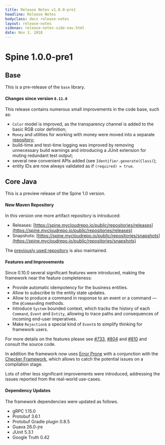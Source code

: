 ```yaml
---
title: Release Notes v1.0.0-pre1
headline: Release Notes
bodyclass: docs release-notes
layout: release-notes
sidenav: release-notes-side-nav.html
date: Nov 3, 2018
---
```


# Spine 1.0.0-pre1

## Base

This is a pre-release of the `base` library.

#### Changes since version `0.11.0`

This release contains numerous small improvements in the code base, such as:

- `Color` model is improved, as the transparency channel is added to the basic RGB color definition;
- `Money` and utilities for working with money were moved into a separate [repository]({{site.money_repo}});
- build-time and test-time logging was improved by removing unnecessary build warnings and 
introducing a JUnit extension for muting redundant test output;
- several new convenient APIs added (see `Identifier.generate(Class)`);
- entity IDs are now always validated as if `(required) = true`.

## Core Java
This is a preview release of the Spine 1.0 version.

#### New Maven Repository

In this version one more artifact repository is introduced:

- Releases: [https://spine.mycloudrepo.io/public/repositories/releases](https://spine.mycloudrepo.io/public/repositories/releases)
- Snapshots: [https://spine.mycloudrepo.io/public/repositories/snapshots](https://spine.mycloudrepo.io/public/repositories/snapshots)

The [previously used repository](https://maven.teamdev.com/repository/spine/) is also maintained.

#### Features and Improvements

Since 0.10.0 several significant features were introduced, making the framework near the 
feature completeness:

- Provide automatic idempotency for the business entities.
- Allow to subscribe to the entity state updates.
- Allow to produce a command in response to an event or a command — the `@Command`ing methods.
- Introduce `System` bounded context, which tracks the history of each `Command`, `Event` 
and `Entity`, allowing to trace paths and consequences of incoming end-user imperatives.
- Make `Rejection`s a special kind of `Event`s to simplify thinking for framework users.

For more details on the features please see [#733]({{site.core_java_repo}}/issues/733), 
[#804]({{site.core_java_repo}}/pull/804) and [#810]({{site.core_java_repo}}/pull/810) and consult 
the source code.

In addition the framework now uses [Error Prone](https://errorprone.info/) with a conjunction 
with the [Checker Framework](https://checkerframework.org/), which allows to catch the potential 
issues on a compilation stage.

Lots of other less significant improvements were introduced, addressing the issues reported 
from the real-world use-cases.

#### Dependency Updates

The framework dependencies were updated as follows.

- gRPC 1.15.0
- Protobuf 3.6.1
- Protobuf Gradle plugin 0.8.5
- Guava 26.0-jre
- JUnit 5.3.1
- Google Truth 0.42
